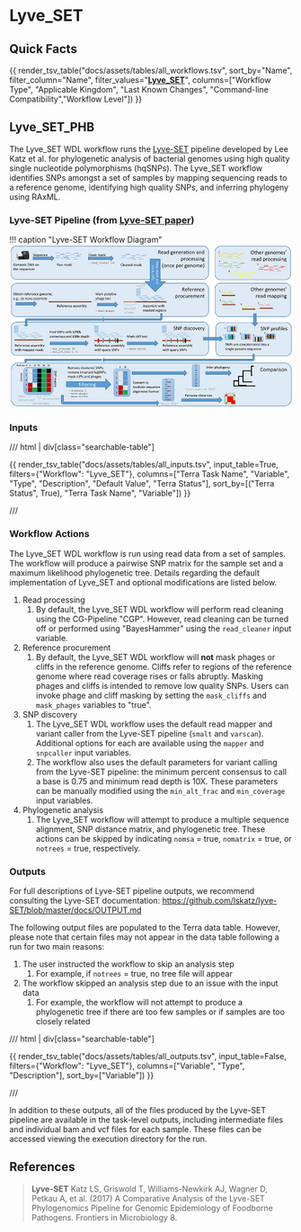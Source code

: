 # Lyve_SET

## Quick Facts

{{ render_tsv_table("docs/assets/tables/all_workflows.tsv", sort_by="Name", filter_column="Name", filter_values="[**Lyve_SET**](../workflows/phylogenetic_construction/lyve_set.md)", columns=["Workflow Type", "Applicable Kingdom", "Last Known Changes", "Command-line Compatibility","Workflow Level"]) }}

## Lyve_SET_PHB

The Lyve_SET WDL workflow runs the [Lyve-SET](https://github.com/lskatz/lyve-SET) pipeline developed by Lee Katz et al. for phylogenetic analysis of bacterial genomes using high quality single nucleotide polymorphisms (hqSNPs). The Lyve_SET workflow identifies SNPs amongst a set of samples by mapping sequencing reads to a reference genome, identifying high quality SNPs, and inferring phylogeny using RAxML.

### Lyve-SET Pipeline (from [Lyve-SET paper](https://www.frontiersin.org/articles/10.3389/fmicb.2017.00375/full))

!!! caption "Lyve-SET Workflow Diagram"
    ![Lyve-SET Workflow Diagram](../../assets/figures/Lyve_Set.png)

### Inputs

/// html | div[class="searchable-table"]

{{ render_tsv_table("docs/assets/tables/all_inputs.tsv", input_table=True, filters={"Workflow": "Lyve_SET"}, columns=["Terra Task Name", "Variable", "Type", "Description", "Default Value", "Terra Status"], sort_by=[("Terra Status", True), "Terra Task Name", "Variable"]) }}

///

### Workflow Actions

The Lyve_SET WDL workflow is run using read data from a set of samples. The workflow will produce a pairwise SNP matrix for the sample set and a maximum likelihood phylogenetic tree. Details regarding the default implementation of Lyve_SET and optional modifications are listed below.

1. Read processing
    1. By default, the Lyve_SET WDL workflow will perform read cleaning using the CG-Pipeline "CGP". However, read cleaning can be turned off or performed using "BayesHammer" using the `read_cleaner` input variable.
2. Reference procurement
    1. By default, the Lyve_SET WDL workflow will **not** mask phages or cliffs in the reference genome. Cliffs refer to regions of the reference genome where read coverage rises or falls abruptly. Masking phages and cliffs is intended to remove low quality SNPs. Users can invoke phage and cliff masking by setting the `mask_cliffs` and `mask_phages` variables to "true".
3. SNP discovery
    1. The Lyve_SET WDL workflow uses the default read mapper and variant caller from the Lyve-SET pipeline  (`smalt` and `varscan`). Additional options for each are available using the `mapper` and `snpcaller` input variables.
    2. The workflow also uses the default parameters for variant calling from the Lyve-SET pipeline: the minimum percent consensus to call a base is 0.75 and minimum read depth is 10X. These parameters can be manually modified using the `min_alt_frac` and `min_coverage` input variables.
4. Phylogenetic analysis
    1. The Lyve_SET workflow will attempt to produce a multiple sequence alignment, SNP distance matrix, and phylogenetic tree. These actions can be skipped by indicating `nomsa` = true, `nomatrix` = true, or `notrees` = true, respectively.

### Outputs

For full descriptions of Lyve-SET pipeline outputs, we recommend consulting the Lyve-SET documentation: <https://github.com/lskatz/lyve-SET/blob/master/docs/OUTPUT.md>

The following output files are populated to the Terra data table. However, please note that certain files may not appear in the data table following a run for two main reasons:

1. The user instructed the workflow to skip an analysis step
    1. For example, if `notrees` = true, no tree file will appear
2. The workflow skipped an analysis step due to an issue with the input data
    1. For example, the workflow will not attempt to produce a phylogenetic tree if there are too few samples or if samples are too closely related

/// html | div[class="searchable-table"]

{{ render_tsv_table("docs/assets/tables/all_outputs.tsv", input_table=False, filters={"Workflow": "Lyve_SET"}, columns=["Variable", "Type", "Description"], sort_by=["Variable"]) }}

///

In addition to these outputs, all of the files produced by the Lyve-SET pipeline are available in the task-level outputs, including intermediate files and individual bam and vcf files for each sample. These files can be accessed viewing the execution directory for the run.

## References

> **Lyve-SET** Katz LS, Griswold T, Williams-Newkirk AJ, Wagner D, Petkau A, et al. (2017) A Comparative Analysis of the Lyve-SET Phylogenomics Pipeline for Genomic Epidemiology of Foodborne Pathogens. Frontiers in Microbiology 8.
